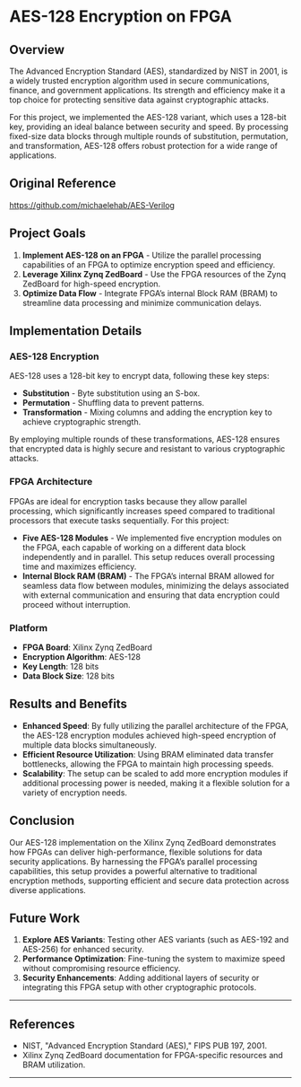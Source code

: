 # AES-128 Encryption on FPGA

## Overview
The Advanced Encryption Standard (AES), standardized by NIST in 2001, is a widely trusted encryption algorithm used in secure communications, finance, and government applications. Its strength and efficiency make it a top choice for protecting sensitive data against cryptographic attacks.

For this project, we implemented the AES-128 variant, which uses a 128-bit key, providing an ideal balance between security and speed. By processing fixed-size data blocks through multiple rounds of substitution, permutation, and transformation, AES-128 offers robust protection for a wide range of applications.

## Original Reference 
https://github.com/michaelehab/AES-Verilog

## Project Goals
1. **Implement AES-128 on an FPGA** - Utilize the parallel processing capabilities of an FPGA to optimize encryption speed and efficiency.
2. **Leverage Xilinx Zynq ZedBoard** - Use the FPGA resources of the Zynq ZedBoard for high-speed encryption.
3. **Optimize Data Flow** - Integrate FPGA’s internal Block RAM (BRAM) to streamline data processing and minimize communication delays.

## Implementation Details

### AES-128 Encryption
AES-128 uses a 128-bit key to encrypt data, following these key steps:
- **Substitution** - Byte substitution using an S-box.
- **Permutation** - Shuffling data to prevent patterns.
- **Transformation** - Mixing columns and adding the encryption key to achieve cryptographic strength.

By employing multiple rounds of these transformations, AES-128 ensures that encrypted data is highly secure and resistant to various cryptographic attacks.

### FPGA Architecture
FPGAs are ideal for encryption tasks because they allow parallel processing, which significantly increases speed compared to traditional processors that execute tasks sequentially. For this project:
- **Five AES-128 Modules** - We implemented five encryption modules on the FPGA, each capable of working on a different data block independently and in parallel. This setup reduces overall processing time and maximizes efficiency.
- **Internal Block RAM (BRAM)** - The FPGA’s internal BRAM allowed for seamless data flow between modules, minimizing the delays associated with external communication and ensuring that data encryption could proceed without interruption.

### Platform
- **FPGA Board**: Xilinx Zynq ZedBoard
- **Encryption Algorithm**: AES-128
- **Key Length**: 128 bits
- **Data Block Size**: 128 bits

## Results and Benefits
- **Enhanced Speed**: By fully utilizing the parallel architecture of the FPGA, the AES-128 encryption modules achieved high-speed encryption of multiple data blocks simultaneously.
- **Efficient Resource Utilization**: Using BRAM eliminated data transfer bottlenecks, allowing the FPGA to maintain high processing speeds.
- **Scalability**: The setup can be scaled to add more encryption modules if additional processing power is needed, making it a flexible solution for a variety of encryption needs.

## Conclusion
Our AES-128 implementation on the Xilinx Zynq ZedBoard demonstrates how FPGAs can deliver high-performance, flexible solutions for data security applications. By harnessing the FPGA’s parallel processing capabilities, this setup provides a powerful alternative to traditional encryption methods, supporting efficient and secure data protection across diverse applications.

## Future Work
1. **Explore AES Variants**: Testing other AES variants (such as AES-192 and AES-256) for enhanced security.
2. **Performance Optimization**: Fine-tuning the system to maximize speed without compromising resource efficiency.
3. **Security Enhancements**: Adding additional layers of security or integrating this FPGA setup with other cryptographic protocols.

---

## References
- NIST, "Advanced Encryption Standard (AES)," FIPS PUB 197, 2001.
- Xilinx Zynq ZedBoard documentation for FPGA-specific resources and BRAM utilization.

---


